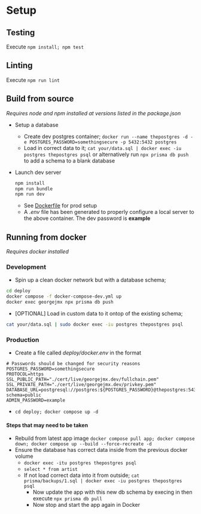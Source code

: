 # Setup

## Testing

Execute `npm install; npm test`

## Linting

Execute `npm run lint`

## Build from source

_Requires node and npm installed at versions listed in the package.json_

-   Setup a database

    -   Create dev postgres container; `docker run --name thepostgres -d -e POSTGRES_PASSWORD=somethingsecure -p 5432:5432 postgres`
    -   Load in correct data to it; `cat your/data.sql | docker exec -iu postgres thepostgres psql` or alternatively run `npx prisma db push` to add a schema to a blank database

-   Launch dev server

    ```bash
    npm install
    npm run bundle
    npm run dev
    ```

    -   See [Dockerfile](../Dockerfile) for prod setup
    -   A _.env_ file has been generated to properly configure a local server to the above container. The dev password is **example**

## Running from docker

_Requires docker installed_

### Development

-   Spin up a clean docker network but with a database schema;

```bash
cd deploy
docker compose -f docker-compose-dev.yml up
docker exec georgejmx npx prisma db push
```

-   \[OPTIONAL\] Load in custom data to it ontop of the existing schema;

```bash
cat your/data.sql | sudo docker exec -iu postgres thepostgres psql
```

### Production

-   Create a file called _deploy/docker.env_ in the format

```
# Passwords should be changed for security reasons
POSTGRES_PASSWORD=somethingsecure
PROTOCOL=https
SSL_PUBLIC_PATH="./cert/live/georgejmx.dev/fullchain.pem"
SSL_PRIVATE_PATH="./cert/live/georgejmx.dev/privkey.pem"
DATABASE_URL=postgresql://postgres:${POSTGRES_PASSWORD}@thepostgres:5432/postgres?schema=public
ADMIN_PASSWORD=example
```

-   `cd deploy; docker compose up -d`

#### Steps that may need to be taken

-   Rebuild from latest app image `docker compose pull app; docker compose down; docker compose up --build --force-recreate -d`
-   Ensure the database has correct data inside from the previous docker volume
    -   `docker exec -itu postgres thepostgres psql`
    -   `select * from artist`
    -   If not load correct data into it from outside; `cat prisma/backups/1.sql | docker exec -iu postgres thepostgres psql`
        -   Now update the app with this new db schema by execing in then execute `npx prisma db pull`
        -   Now stop and start the app again in Docker
